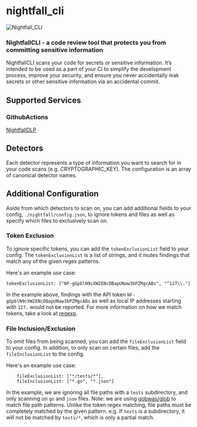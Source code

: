 # nightfall_cli
![Nightfall_CLI](https://cdn.nightfall.ai/nightfall-dark-logo-tm.png "nightfall_cli")
### NightfallCLI - a code review tool that protects you from committing sensitive information

NightfallCLI scans your code for secrets or sensitive information. It’s intended to be used as a part of your CI to simplify the development process, improve your 
security, and ensure you never accidentally leak secrets or other sensitive information via an accidental commit.

## Supported Services
### GithubActions
[NightfallDLP](https://github.com/nightfallai/nightfall_dlp_action)

## Detectors
Each detector represents a type of information you want to search for in your code scans (e.g. CRYPTOGRAPHIC_KEY). The 
configuration is an array of canonical detector names.

## Additional Configuration
Aside from which detectors to scan on, you can add additional fields to your config, `./nightfall/config.json`, to ignore tokens and files as well as specify which files to exclusively scan on.
### Token Exclusion
To ignore specific tokens, you can add the `tokenExclusionList` field to your config. The `tokenExclusionList` is a list of strings, and it mutes findings that match any of the given regex patterns.

Here's an example use case:

```tokenExclusionList: ["NF-gGpblN9cXW2ENcDBapUNaw3bPZMgcABs", "^127\\."]```

In the example above, findings with the API token `NF-gGpblN9cXW2ENcDBapUNaw3bPZMgcABs` as well as local IP addresses starting with `127.` would not be reported. For more information on how we match tokens, take a look at [regexp](https://golang.org/pkg/regexp/).
### File Inclusion/Exclusion
To omit files from being scanned, you can add the `fileExclusionList` field to your config. In addition, to only scan on certain files, add the `fileInclusionList` to the config.

Here's an example use case:
```
    fileExclusionList: ["*/tests/*"],
    fileInclusionList: ["*.go", "*.json"]
```
In the example, we are ignoring all file paths with a `tests` subdirectory, and only scanning on `go` and `json` files.
Note: we are using [gobwas/glob](https://github.com/gobwas/glob) to match file path patterns. Unlike the token regex matching, file paths must be completely matched by the given pattern. e.g. If `tests` is a subdirectory, it will not be matched by `tests/*`, which is only a partial match.

